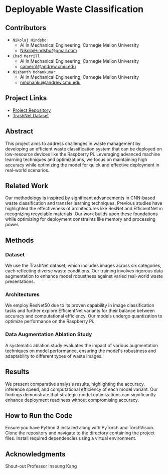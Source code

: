 # Deployable Waste Classification

## Contributors
- `Nikolaj Hindsbo`
  - AI in Mechanical Engineering, Carnegie Mellon University
  - NikolajHindsbo@gmail.com
- `Chad Merrill`
  - AI in Mechanical Engineering, Carnegie Mellon University
  - camerril@andrew.cmu.edu
- `Nishanth Mohankumar`
  - AI in Mechanical Engineering, Carnegie Mellon University
  - nmohanku@andrew.cmu.edu


## Project Links
- [Project Repository](https://github.com/HindsboNikolaj/Graduate-School-Projects/tree/main/AI_Project)
- [TrashNet Dataset](https://github.com/garythung/trashnet/tree/master)

## Abstract
This project aims to address challenges in waste management by developing an efficient waste classification system that can be deployed on low-resource devices like the Raspberry Pi. Leveraging advanced machine learning techniques and optimizations, we focus on maintaining high accuracy while optimizing the model for quick and effective deployment in real-world scenarios.

## Related Work
Our methodology is inspired by significant advancements in CNN-based waste classification and transfer learning techniques. Previous studies have highlighted the effectiveness of architectures like ResNet and EfficientNet in recognizing recyclable materials. Our work builds upon these foundations while optimizing for deployment constraints like memory and processing power.

## Methods
### Dataset
We use the TrashNet dataset, which includes images across six categories, each reflecting diverse waste conditions. Our training involves rigorous data augmentation to enhance model robustness against varied real-world waste presentations.

### Architectures
We employ ResNet50 due to its proven capability in image classification tasks and further explore EfficientNet variants for their balance between accuracy and computational efficiency. Our models undergo quantization to optimize performance on the Raspberry Pi.

### Data Augmentation Ablation Study
A systematic ablation study evaluates the impact of various augmentation techniques on model performance, ensuring the model's robustness and adaptability to different types of waste images.

## Results
We present comparative analysis results, highlighting the accuracy, inference speed, and computational efficiency of each model variant. Our findings demonstrate that strategic model optimizations can significantly enhance deployment readiness without compromising accuracy.

## How to Run the Code
Ensure you have Python 3 installed along with PyTorch and TorchVision. Clone the repository and navigate to the directory containing the project files. Install required dependencies using a virtual environment.

## Acknowledgments
Shout-out Professor Inseung Kang
